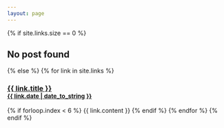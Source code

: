 ```yaml
---
layout: page
---
```


<div class="content list">
{% if site.links.size == 0 %}
  <h2>No post found</h2>
{% else %}
{% for link in site.links %}
  <div class="list-item">
    <h3 class="list-link-title">
      <a href="{{ link.link }}">{{ link.title }}</a>
      <div class="list-link-date">
        <a href="{{ site.baseurl }}{{ link.url }}">
        <small><time>{{ link.date | date_to_string }}</time></small>
        </a>
      </div>
    </h3>
  </div>
  {% if forloop.index < 6 %}
  {{ link.content }}
  {% endif %}
{% endfor %}
{% endif %}
</div>
